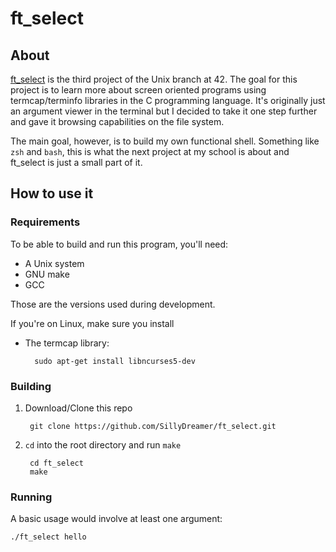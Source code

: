 # ft_select


## About

[ft_select](https://github.com/R4meau/ft_select/blob/master/ft_select.en.pdf) is the third project of the Unix branch at 42. The goal for this project is to learn more about screen oriented programs using termcap/terminfo libraries in the C programming language. It's originally just an argument viewer in the terminal but I decided to take it one step further and gave it browsing capabilities on the file system.

The main goal, however, is to build my own functional shell. Something like `zsh` and `bash`, this is what the next project at my school is about and ft_select is just a small part of it.

## How to use it

### Requirements

To be able to build and run this program, you'll need:

* A Unix system
* GNU make
* GCC

Those are the versions used during development.

If you're on Linux, make sure you install

* The termcap library:

		sudo apt-get install libncurses5-dev

### Building

1. Download/Clone this repo

		git clone https://github.com/SillyDreamer/ft_select.git

2. `cd` into the root directory and run `make`

		cd ft_select
		make

### Running

A basic usage would involve at least one argument:

 	./ft_select hello

